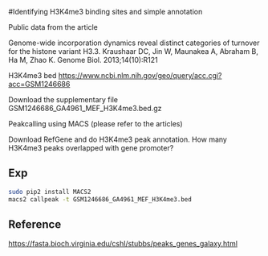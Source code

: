 #Identifying H3K4me3 binding sites and simple annotation 

Public data from the article

Genome-wide incorporation dynamics reveal distinct categories of turnover for
the histone variant H3.3. Kraushaar DC, Jin W, Maunakea A, Abraham B, Ha M, 
Zhao K. Genome Biol. 2013;14(10):R121

H3K4me3 bed
https://www.ncbi.nlm.nih.gov/geo/query/acc.cgi?acc=GSM1246686

Download the supplementary file GSM1246686_GA4961_MEF_H3K4me3.bed.gz

Peakcalling using MACS (please refer to the articles)

Download RefGene and do H3K4me3 peak annotation. How many H3K4me3 peaks 
overlapped with gene promoter?

## Exp
``` bash
sudo pip2 install MACS2
macs2 callpeak -t GSM1246686_GA4961_MEF_H3K4me3.bed
```

## Reference
https://fasta.bioch.virginia.edu/cshl/stubbs/peaks_genes_galaxy.html



